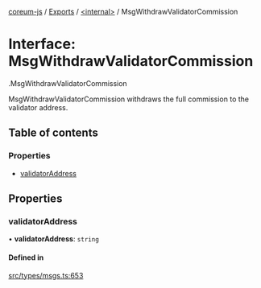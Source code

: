 [coreum-js](../README.md) / [Exports](../modules.md) / [<internal\>](../modules/internal_.md) / MsgWithdrawValidatorCommission

# Interface: MsgWithdrawValidatorCommission

[<internal>](../modules/internal_.md).MsgWithdrawValidatorCommission

MsgWithdrawValidatorCommission withdraws the full commission to the validator
address.

## Table of contents

### Properties

- [validatorAddress](internal_.MsgWithdrawValidatorCommission.md#validatoraddress)

## Properties

### validatorAddress

• **validatorAddress**: `string`

#### Defined in

[src/types/msgs.ts:653](https://github.com/PulsaraIO/coreum-js/blob/37352c6/src/types/msgs.ts#L653)
